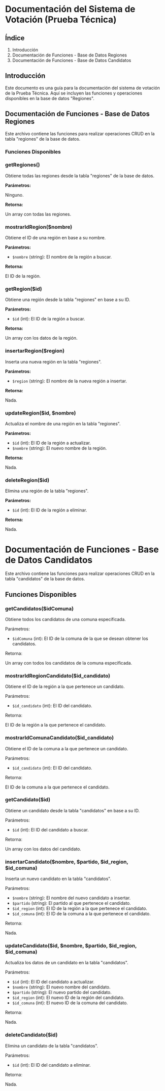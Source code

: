 # Documentación del Sistema de Votación (Prueba Técnica)

## Índice

1. Introducción
2. Documentación de Funciones - Base de Datos Regiones
3. Documentación de Funciones - Base de Datos Candidatos

## Introducción

Este documento es una guía para la documentación del sistema de votación de la Prueba Técnica. Aquí se incluyen las funciones y operaciones disponibles en la base de datos "Regiones".

## Documentación de Funciones - Base de Datos Regiones

Este archivo contiene las funciones para realizar operaciones CRUD en la tabla "regiones" de la base de datos.

### Funciones Disponibles

### getRegiones()

Obtiene todas las regiones desde la tabla "regiones" de la base de datos.

**Parámetros:**

Ninguno.

**Retorna:**

Un array con todas las regiones.

### mostrarIdRegion($nombre)

Obtiene el ID de una región en base a su nombre.

**Parámetros:**

- `$nombre` (string): El nombre de la región a buscar.

**Retorna:**

El ID de la región.

### getRegion($id)

Obtiene una región desde la tabla "regiones" en base a su ID.

**Parámetros:**

- `$id` (int): El ID de la región a buscar.

**Retorna:**

Un array con los datos de la región.

### insertarRegion($region)

Inserta una nueva región en la tabla "regiones".

**Parámetros:**

- `$region` (string): El nombre de la nueva región a insertar.

**Retorna:**

Nada.

### updateRegion($id, $nombre)

Actualiza el nombre de una región en la tabla "regiones".

**Parámetros:**

- `$id` (int): El ID de la región a actualizar.
- `$nombre` (string): El nuevo nombre de la región.

**Retorna:**

Nada.

### deleteRegion($id)

Elimina una región de la tabla "regiones".

**Parámetros:**

- `$id` (int): El ID de la región a eliminar.

**Retorna:**

Nada.

# Documentación de Funciones - Base de Datos Candidatos

Este archivo contiene las funciones para realizar operaciones CRUD en la tabla "candidatos" de la base de datos.

## Funciones Disponibles

### getCandidatos($idComuna)

Obtiene todos los candidatos de una comuna especificada.

Parámetros:

- `$idComuna` (int): El ID de la comuna de la que se desean obtener los candidatos.

Retorna:

Un array con todos los candidatos de la comuna especificada.

### mostrarIdRegionCandidato($id_candidato)

Obtiene el ID de la región a la que pertenece un candidato.

Parámetros:

- `$id_candidato` (int): El ID del candidato.

Retorna:

El ID de la región a la que pertenece el candidato.

### mostrarIdComunaCandidato($id_candidato)

Obtiene el ID de la comuna a la que pertenece un candidato.

Parámetros:

- `$id_candidato` (int): El ID del candidato.

Retorna:

El ID de la comuna a la que pertenece el candidato.

### getCandidato($id)

Obtiene un candidato desde la tabla "candidatos" en base a su ID.

Parámetros:

- `$id` (int): El ID del candidato a buscar.

Retorna:

Un array con los datos del candidato.

### insertarCandidato($nombre, $partido, $id_region, $id_comuna)

Inserta un nuevo candidato en la tabla "candidatos".

Parámetros:

- `$nombre` (string): El nombre del nuevo candidato a insertar.
- `$partido` (string): El partido al que pertenece el candidato.
- `$id_region` (int): El ID de la región a la que pertenece el candidato.
- `$id_comuna` (int): El ID de la comuna a la que pertenece el candidato.

Retorna:

Nada.

### updateCandidato($id, $nombre, $partido, $id_region, $id_comuna)

Actualiza los datos de un candidato en la tabla "candidatos".

Parámetros:

- `$id` (int): El ID del candidato a actualizar.
- `$nombre` (string): El nuevo nombre del candidato.
- `$partido` (string): El nuevo partido del candidato.
- `$id_region` (int): El nuevo ID de la región del candidato.
- `$id_comuna` (int): El nuevo ID de la comuna del candidato.

Retorna:

Nada.

### deleteCandidato($id)

Elimina un candidato de la tabla "candidatos".

Parámetros:

- `$id` (int): El ID del candidato a eliminar.

Retorna:

Nada.
